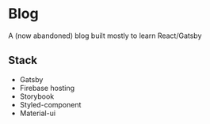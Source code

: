 # Blog

A (now abandoned) blog built mostly to learn React/Gatsby

## Stack

- Gatsby
- Firebase hosting
- Storybook
- Styled-component
- Material-ui
